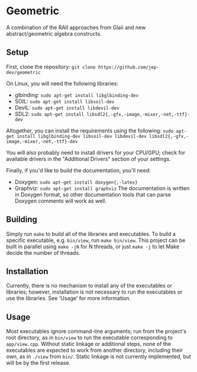 # Geometric
A combination of the RAII approaches from Glaii and new abstract/geometric algebra constructs.

## Setup
First, clone the repository: `git clone https://github.com/jep-dev/geometric`

On Linux, you will need the following libraries:
* glbinding: `sudo apt-get install libglbinding-dev`
* SOIL: `sudo apt-get install libsoil-dev`
* DevIL: `sudo apt-get install libdevil-dev`
* SDL2: `sudo apt-get install libsdl2{,-gfx,-image,-mixer,-net,-ttf}-dev`

Altogether, you can install the requirements using the following:
`sudo apt-get install libglbinding-dev libsoil-dev libdevil-dev libsdl2{,-gfx,-image,-mixer,-net,-ttf}-dev`

You will also probably need to install drivers for your CPU/GPU; check for available drivers in the "Additional Drivers" section of your settings.

Finally, if you'd like to build the documentation, you'll need:
* Doxygen: `sudo apt-get install doxygen{,-latex}`
* Graphviz: `sudo apt-get install graphviz`
The documentation is written in Doxygen format, so other documentation tools that can parse Doxygen
comments will work as well.

## Building
Simply run `make` to build all of the libraries and executables. To build a specific executable, e.g. `bin/view`, run `make bin/view`. This project can be built in parallel using `make -jN` for N threads, or just `make -j` to let Make decide the number of threads.

## Installation
Currently, there is no mechanism to install any of the executables or libraries; however, installation is not necessary to run the executables or use the libraries. See 'Usage' for more information.

## Usage
Most executables ignore command-line arguments; run from the project's root directory, as in `bin/view` to run the executable corresponding to `app/view.cpp`. Without static linkage or additional steps, none of the executables are expected to work from another directory, including their own, as in `./view` from `bin/`. Static linkage is not currently implemented, but will be by the first release.
